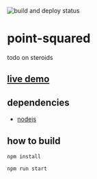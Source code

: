 ![build and deploy status](https://github.com/ifjGery/point-squared/actions/workflows/main.yml/badge.svg)

# point-squared
todo on steroids

## [live demo](https://ifjgery.github.io/point-squared/)
## dependencies

- [nodejs](https://nodejs.org/en/)
## how to build

`npm install`

`npm run start`
